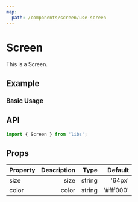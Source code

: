 ```yaml
---
map:
  path: /components/screen/use-screen
---
```


# Screen

This is a Screen.

## Example

### Basic Usage

<demo src="./demo.vue"
  language="vue"
  title="Basic useage"
  desc="This is a Storage.">
</demo>

## API

```ts
import { Screen } from 'libs';
```

## Props

| Property | Description |   Type |   Default |
| -------- | ----------: | -----: | --------: |
| size     |        size | string |    '64px' |
| color    |       color | string | '#fff000' |

